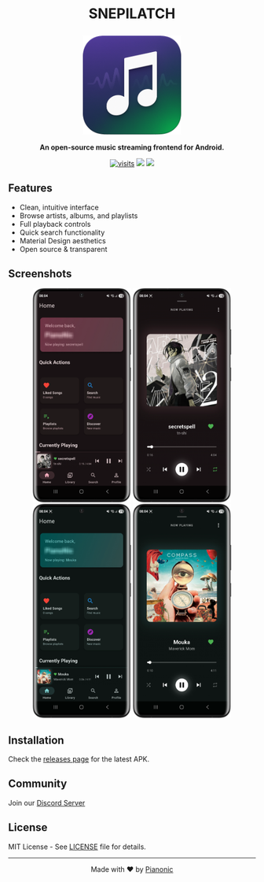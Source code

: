# <p align="center">SNEPILATCH</p>

<p align="center">
  <img src="./assets/snepilatch_Logo_rounded.png" width="200" alt="SNEPILATCH Logo">
</p>

<p align="center">
  <strong>An open-source music streaming frontend for Android.</strong>
</p>

<p align="center">
  <a href="https://github.com/Pianonic/snepilatch"><img src="https://badgetrack.pianonic.ch/badge?tag=snepilatch&label=visits&color=5eead4&style=flat" alt="visits" /></a>
  <a href="https://github.com/Pianonic/snepilatch/blob/main/LICENSE"><img src="https://img.shields.io/github/license/Pianonic/snepilatch?color=5eead4&label=License"/></a>
  <a href="https://github.com/Pianonic/snepilatch/releases"><img src="https://img.shields.io/github/v/release/Pianonic/snepilatch?include_prereleases&color=5eead4&label=Latest%20Release"/></a>
</p>

## Features

- Clean, intuitive interface
- Browse artists, albums, and playlists
- Full playback controls
- Quick search functionality
- Material Design aesthetics
- Open source & transparent

## Screenshots

<p align="center">
  <img src="./assets/screenshot_home.PNG" width="200" alt="Home">
  <img src="./assets/screenshot_player.PNG" width="200" alt="Player">
  <img src="./assets/screenshot_search.PNG" width="200" alt="Search">
  <img src="./assets/screenshot_library.PNG" width="200" alt="Library">
</p>

## Installation

Check the [releases page](https://github.com/Pianonic/snepilatch/releases) for the latest APK.

## Community

Join our [Discord Server](https://discord.gg/NJxKMSNYRG)

## License

MIT License - See [LICENSE](https://github.com/Pianonic/snepilatch/blob/main/LICENSE) file for details.

---

<p align="center">Made with ❤️ by <a href="https://github.com/Pianonic">Pianonic</a></p>
